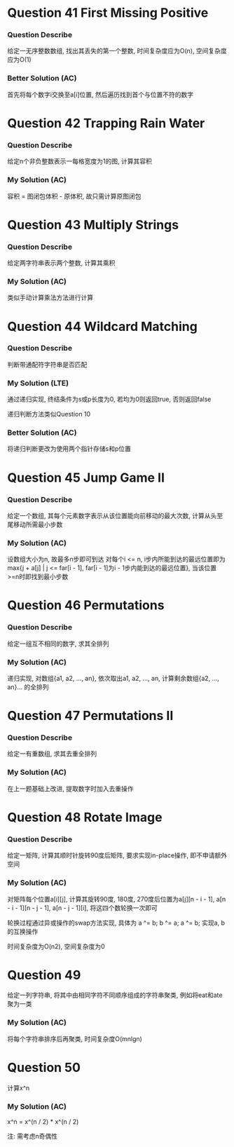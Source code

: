 # Question 41  First Missing Positive

### Question Describe

给定一无序整数数组, 找出其丢失的第一个整数, 时间复杂度应为O(n), 空间复杂度应为O(1)

### Better Solution (AC)

首先将每个数字i交换至a[i]位置, 然后遍历找到首个与位置不符的数字

# Question 42  Trapping Rain Water

### Question Describe

给定n个非负整数表示一每格宽度为1的图, 计算其容积

### My Solution (AC)

容积 = 图闭包体积 - 原体积, 故只需计算原图闭包

# Question 43  Multiply Strings

### Question Describe

给定两字符串表示两个整数, 计算其乘积

### My Solution (AC)

类似手动计算乘法方法进行计算

# Question 44  Wildcard Matching

### Question Describe

判断带通配符字符串是否匹配

### My Solution (LTE)

通过递归实现, 终结条件为s或p长度为0, 若均为0则返回true, 否则返回false

递归判断方法类似Question 10

### Better Solution (AC)

将递归判断更改为使用两个指针存储s和p位置

# Question 45  Jump Game II

### Question Describe

给定一个数组, 其每个元素数字表示从该位置能向前移动的最大次数, 计算从头至尾移动所需最小步数

### My Solution (AC)

设数组大小为n, 故最多n步即可到达
对每个i <= n, i步内所能到达的最远位置即为max{j + a[j] | j <= far[i - 1], far[i - 1]为i - 1步内能到达的最远位置}, 当该位置>=n时即找到最小步数

# Question 46  Permutations

### Question Describe

给定一组互不相同的数字, 求其全排列

### My Solution (AC)

递归实现, 对数组{a1, a2, ..., an}, 依次取出a1, a2, ..., an, 计算剩余数组{a2, ..., an}... 的全排列

# Question 47  Permutations II

### Question Describe

给定一有重数组, 求其去重全排列

### My Solution (AC)

在上一题基础上改进, 提取数字时加入去重操作

# Question 48  Rotate Image

### Question Describe

给定一矩阵, 计算其顺时针旋转90度后矩阵, 要求实现in-place操作, 即不申请额外空间

### My Solution (AC)

对矩阵每个位置a[i][j], 计算其旋转90度, 180度, 270度后位置为a[j][n - i - 1], a[n - i - 1][n - j - 1], a[n - j - 1][i], 将这四个数轮换一次即可

轮换过程通过异或操作的swap方法实现, 具体为 a ^= b; b ^= a; a ^= b; 实现a, b的互换操作

时间复杂度为O(n2), 空间复杂度为0

# Question 49

给定一列字符串, 将其中由相同字符不同顺序组成的字符串聚类, 例如将eat和ate聚为一类

### My Solution (AC)

将每个字符串排序后再聚类, 时间复杂度O(mnlgn)

# Question 50

计算x^n

### My Solution (AC)

x^n = x^(n / 2) * x^(n / 2)

注: 需考虑n奇偶性
